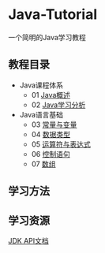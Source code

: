 # Java-Tutorial

一个简明的Java学习教程

## 教程目录

- Java课程体系
    - 01 [Java概述](01.md)
    - 02 [Java学习分析](02.md)
- Java语言基础
    - 03 [常量与变量](03.md)
    - 04 [数据类型](04.md)
    - 05 [运算符与表达式](05.md)
    - 06 [控制语句](06.md)
    - 07 [数组](07.md)
    
    
## 学习方法

## 学习资源
[JDK API文档](http://tool.oschina.net/apidocs/apidoc?api=jdk-zh)